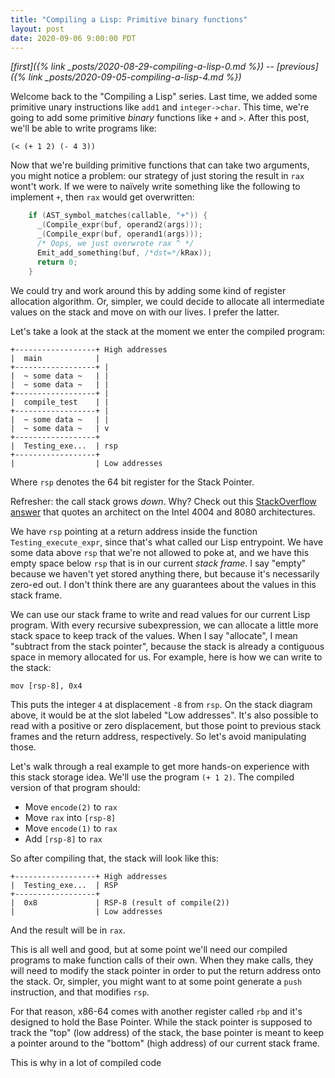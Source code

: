 ```yaml
---
title: "Compiling a Lisp: Primitive binary functions"
layout: post
date: 2020-09-06 9:00:00 PDT
---
```


*[first]({% link _posts/2020-08-29-compiling-a-lisp-0.md %})* -- *[previous]({% link _posts/2020-09-05-compiling-a-lisp-4.md %})*

Welcome back to the "Compiling a Lisp" series. Last time, we added some
primitive unary instructions like `add1` and `integer->char`. This time, we're
going to add some primitive *binary* functions like `+` and `>`. After this
post, we'll be able to write programs like:

```common-lisp
(< (+ 1 2) (- 4 3))
```

Now that we're building primitive functions that can take two arguments, you
might notice a problem: our strategy of just storing the result in `rax` wont't
work. If we were to na&iuml;vely write something like the following to
implement `+`, then `rax` would get overwritten:

```c
    if (AST_symbol_matches(callable, "+")) {
      _(Compile_expr(buf, operand2(args)));
      _(Compile_expr(buf, operand1(args)));
      /* Oops, we just overwrote rax ^ */
      Emit_add_something(buf, /*dst=*/kRax));
      return 0;
    }
```

We could try and work around this by adding some kind of register allocation
algorithm. Or, simpler, we could decide to allocate all intermediate values on
the stack and move on with our lives. I prefer the latter.

Let's take a look at the stack at the moment we enter the compiled program:

```
+------------------+ High addresses
|  main            |
+------------------+ |
|  ~ some data ~   | |
|  ~ some data ~   | |
+------------------+ |
|  compile_test    | |
+------------------+ |
|  ~ some data ~   | |
|  ~ some data ~   | v
+------------------+
|  Testing_exe...  | rsp
+------------------+
|                  | Low addresses
```

Where `rsp` denotes the 64 bit register for the Stack Pointer.

Refresher: the call stack grows *down*. Why? Check out this [StackOverflow
answer](https://stackoverflow.com/a/54391533/569183) that quotes an architect
on the Intel 4004 and 8080 architectures.

We have `rsp` pointing at a return address inside the function
`Testing_execute_expr`, since that's what called our Lisp entrypoint. We have
some data above `rsp` that we're not allowed to poke at, and we have this empty
space below `rsp` that is in our current *stack frame*. I say "empty" because
we haven't yet stored anything there, but because it's necessarily zero-ed out.
I don't think there are any guarantees about the values in this stack frame.

We can use our stack frame to write and read values for our current Lisp
program. With every recursive subexpression, we can allocate a little more
stack space to keep track of the values. When I say "allocate", I mean
"subtract from the stack pointer", because the stack is already a contiguous
space in memory allocated for us. For example, here is how we can write to the
stack:

```
mov [rsp-8], 0x4
```

This puts the integer `4` at displacement `-8` from `rsp`. On the stack diagram
above, it would be at the slot labeled "Low addresses". It's also possible
to read with a positive or zero displacement, but those point to previous stack
frames and the return address, respectively. So let's avoid manipulating those.

Let's walk through a real example to get more hands-on experience with this
stack storage idea. We'll use the program `(+ 1 2)`. The compiled version of
that program should:

* Move `encode(2)` to `rax`
* Move `rax` into `[rsp-8]`
* Move `encode(1)` to `rax`
* Add `[rsp-8]` to `rax`

So after compiling that, the stack will look like this:

```
+------------------+ High addresses
|  Testing_exe...  | RSP
+------------------+
|  0x8             | RSP-8 (result of compile(2))
|                  | Low addresses
```

And the result will be in `rax`.

This is all well and good, but at some point we'll need our compiled programs
to make function calls of their own. When they make calls, they will need to
modify the stack pointer in order to put the return address onto the stack. Or,
simpler, you might want to at some point generate a `push` instruction, and
that modifies `rsp`.

For that reason, x86-64 comes with another register called `rbp` and it's
designed to hold the Base Pointer. While the stack pointer is supposed to track
the "top" (low address) of the stack, the base pointer is meant to keep a
pointer around to the "bottom" (high address) of our current stack frame.

This is why in a lot of compiled code
